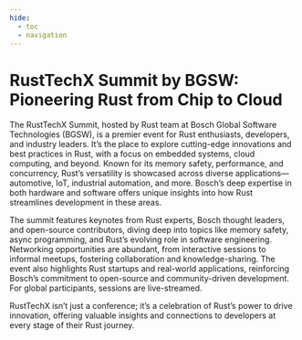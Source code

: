 ```yaml
---
hide:
  - toc
  - navigation
---
```


# RustTechX Summit by BGSW: Pioneering Rust from Chip to Cloud

The RustTechX Summit, hosted by Rust team at Bosch Global Software Technologies (BGSW), is a premier event for Rust enthusiasts, developers, and industry leaders. It’s the place to explore cutting-edge innovations and best practices in Rust, with a focus on embedded systems, cloud computing, and beyond. Known for its memory safety, performance, and concurrency, Rust’s versatility is showcased across diverse applications—automotive, IoT, industrial automation, and more. Bosch’s deep expertise in both hardware and software offers unique insights into how Rust streamlines development in these areas.

The summit features keynotes from Rust experts, Bosch thought leaders, and open-source contributors, diving deep into topics like memory safety, async programming, and Rust’s evolving role in software engineering. Networking opportunities are abundant, from interactive sessions to informal meetups, fostering collaboration and knowledge-sharing. The event also highlights Rust startups and real-world applications, reinforcing Bosch’s commitment to open-source and community-driven development. For global participants, sessions are live-streamed.

RustTechX isn’t just a conference; it’s a celebration of Rust’s power to drive innovation, offering valuable insights and connections to developers at every stage of their Rust journey.
 

<!-- 
## Aim of the event

Publicize and promote the potential of Embedded IoT Linux, that will be made
available to all Bosch divisions via BOSCH Linux Incubation Group, starting in
2023. 


## Abstract

The conference is designed to appeal to all Bosch employees working on IoT
products based on embedded Linux. Our team is already interacting with these
organizational units at Bosch. The plan is to use the conference to demonstrate
the potential of community-based collaboration. Developers, product owners,
architects, as well as executives and decision makers will learn about new
offerings that have not previously existed at Bosch. Participants are also
invited to arrange and book specific services and solutions as part of the
"Bosch Linux Incubation Group".
 
 
## Conditions and charge of participation

External Contributors joining this conference, hence all information exchange is
open source based. Participation as guest is open for employees of the BOSCH
Group only. 
To comply with the General Data Protection Regulation (GDPR) of 
the EU and internal regulations, we do not hand out any listings of personal 
data of the Bosch-attendees.
The participation is free of charge for contributors and visitors. All other
expenses need to be compensated on your own.
Regarding swag, please adjust the amount and value of your offerings to 
comparable events. Bosch employees must report gifts worth more than €35, this
value must not be exceeded.


 
## Event venue

Bosch Digital IT Campus, 4 rooms with a total capacity of 200, 50, 30 and 25
people.


## Response of Bosch employees (June 7th)

627 Bosch employees are invited to this event because they might be engaged 
with Embedded IoT Linux.

- 137 accepted the invitation
- 93 replied tentatively 
- 338 employees did not response so far

## Address

Robert Bosch GmbH  
Borsigstr. 4  
70469  Stuttgart

## Event overview

**Preparation of the event**

- Wednesday, July 12, 15:00 - 18:00
- Thursday, July 13, 8:00 - 10:00
 

**Conference time of the event**

- Thursday, July 13, 10:00 17:00
    - Market Place
    - Keynotes (10 to 15 minutes in length)
    - Talks/Presentations (20 minutes plus 5 minutes discussion time)

**Dismantling of the exhibition equipment**

- Thursday, July 13, 17:00 - 19:00

## Topics

- **For a technical talk**: We focus on embedded Linux and related Open source
  topics focusing on device software and surrounding infrastructure to operate
  these devices.
- **For a keynote**: here it could be more on the promotion of benefits of open
  source.

 
## Badge pick-up (only for Speakers)

Badge Pick-Up will take place in the Foyer on the ground floor during the
following hours:

- Wednesday, July 12, 14:00 - 16:00 
- Thursday, July 13, 8:00 - 17:00

 
## Meals

The following amenities are on and around the campus.

- Dinner:  e.g. [Wichtel](https://www.wichtel.de/), for more see [Google Maps](https://www.google.com/maps/search/Restaurants/@48.8158054,9.164201,16z/data=!3m1!4b1!4m7!2m6!3m5!2sBorsigstra%C3%9Fe+4!3s0x4799dbf8d649b777:0x89161a241b27ea21!4m2!1d9.1703535!2d48.8147828?hl=en-GB)
- Lunch: Bosch canteen at the campus. External guests can load a guest card with
  money. This can be used to pay in the canteen or the shop.
- At any other time: we plan to organize some beverages for the contributors or
  visit the shop.

## Accommodation

Bosch orga team stays at Motel One Feuerbach, Heilbronner Straße 325, 70469
Stuttgart. Many other hotels are around.
 
## Event wifi

Guest WIFI will be available for external guests. The organization team asks for
the demand separately, because this needs some lead time for the IT department.

## Parking

Please refer to the [Venue page](../venue.md#parking) for parking information.

## Meeting room equipment (talks and presentations):

For all rooms we provide a cinema layout.

- Room S4: 60 seats
- Room S5: 50 seats
- Room S6: 40 seats

1 desk for presentation and a specified number of attendee seats. For the
presenter there is a beamer or screen available. The connection can be made via
HDMI or Mira Cast (which requires Windows 10). Guest wireless LAN is available
at any place during the conference. Furthermore 1 phone hub is at the speakers
desk.

In general, a recording of pictures and tone shall be considered. However, we do
not have a technical solution yet. Possibilities are to be checked by us in the
near future. 



## Auditorium equipment (keynotes and market place)

For a market place (approximately 8 m²) additionally we organize the following
basics: office table (160x80 cm) or high table, electricity (230V, 6A), 2
chairs. On top of that, we provide a meta board, which can carry printouts on
both sides. An example of such a board can be found
[here](https://eventura.net/mietwelt-shop/moebel-zubehoer/konferenz-bueromoebel/2136/metaplan-pinnwand-franken-grau-tafelmasse-h150cm-x-b-120cm).
The provided meta board will have comparable dimensions and material.

Any additional equipment requests are to be addressed separately to the
[conference organization team](../contact.md). It is possible to send material
in parcels of normal size to a postal address of the location. The post office
of the location is in a different building, hence we need to take care about
fetching your parcels from there. Please get in contact with the [conference
organization team](../contact.md) to what extend you want to ship upfront.

Your booth presentation will be close to some others and shall not interfere
(e.g. noise). 



## Dress code

There is no set dress code and, like many open source events, attendees will
dress in a range, from jeans to suits. Our recommendation is business casual.

-->